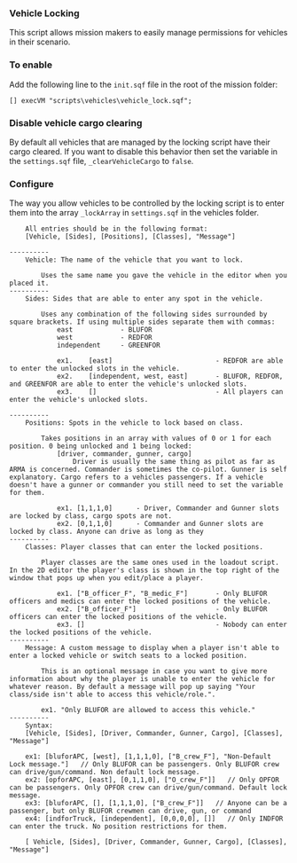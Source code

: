 ### Vehicle Locking
This script allows mission makers to easily manage permissions for vehicles in their scenario.

### To enable
Add the following line to the `init.sqf` file in the root of the mission folder:

```[] execVM "scripts\vehicles\vehicle_lock.sqf";```

### Disable vehicle cargo clearing
By default all vehicles that are managed by the locking script have their cargo cleared. If you want to disable this behavior then set the variable in the `settings.sqf` file, `_clearVehicleCargo` to `false`.

### Configure
The way you allow vehicles to be controlled by the locking script is to enter them into the array `_lockArray` in `settings.sqf` in the vehicles folder. 

```
    All entries should be in the following format:
    [Vehicle, [Sides], [Positions], [Classes], "Message"]
    
----------
    Vehicle: The name of the vehicle that you want to lock.
    
        Uses the same name you gave the vehicle in the editor when you placed it.
----------
    Sides: Sides that are able to enter any spot in the vehicle.
    
        Uses any combination of the following sides surrounded by square brackets. If using multiple sides separate them with commas:
            east            - BLUFOR
            west            - REDFOR
            independent     - GREENFOR
            
            ex1.    [east]                          - REDFOR are able to enter the unlocked slots in the vehicle.
            ex2.    [independent, west, east]       - BLUFOR, REDFOR, and GREENFOR are able to enter the vehicle's unlocked slots.
            ex3.    []                              - All players can enter the vehicle's unlocked slots.
            
----------
    Positions: Spots in the vehicle to lock based on class. 
        
        Takes positions in an array with values of 0 or 1 for each position. 0 being unlocked and 1 being locked:
            [driver, commander, gunner, cargo]
                Driver is usually the same thing as pilot as far as ARMA is concerned. Commander is sometimes the co-pilot. Gunner is self explanatory. Cargo refers to a vehicles passengers. If a vehicle doesn't have a gunner or commander you still need to set the variable for them.
            
            ex1. [1,1,1,0]      - Driver, Commander and Gunner slots are locked by class, cargo spots are not.
            ex2. [0,1,1,0]      - Commander and Gunner slots are locked by class. Anyone can drive as long as they 
----------
    Classes: Player classes that can enter the locked positions.
        
        Player classes are the same ones used in the loadout script. In the 2D editor the player's class is shown in the top right of the window that pops up when you edit/place a player.
        
            ex1. ["B_officer_F", "B_medic_F"]       - Only BLUFOR officers and medics can enter the locked positions of the vehicle.
            ex2. ["B_officer_F"]                    - Only BLUFOR officers can enter the locked positions of the vehicle.
            ex3. []                                 - Nobody can enter the locked positions of the vehicle.
----------
    Message: A custom message to display when a player isn't able to enter a locked vehicle or switch seats to a locked position.

        This is an optional message in case you want to give more information about why the player is unable to enter the vehicle for whatever reason. By default a message will pop up saying "Your class/side isn't able to access this vehicle/role.".
        
        ex1. "Only BLUFOR are allowed to access this vehicle."
----------
    Syntax: 
    [Vehicle, [Sides], [Driver, Commander, Gunner, Cargo], [Classes], "Message"]
    
    ex1: [bluforAPC, [west], [1,1,1,0], ["B_crew_F"], "Non-Default Lock message."]   // Only BLUFOR can be passengers. Only BLUFOR crew can drive/gun/command. Non default lock message.
    ex2: [opforAPC, [east], [0,1,1,0], ["O_crew_F"]]   // Only OPFOR can be passengers. Only OPFOR crew can drive/gun/command. Default lock message.
    ex3: [bluforAPC, [], [1,1,1,0], ["B_crew_F"]]   // Anyone can be a passenger, but only BLUFOR crewmen can drive, gun, or command
    ex4: [indforTruck, [independent], [0,0,0,0], []]   // Only INDFOR can enter the truck. No position restrictions for them. 

    [ Vehicle, [Sides], [Driver, Commander, Gunner, Cargo], [Classes], "Message"]
```